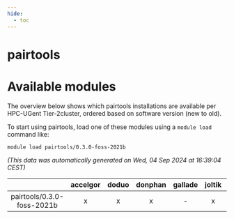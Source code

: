 ```yaml
---
hide:
  - toc
---
```


pairtools
=========

# Available modules


The overview below shows which pairtools installations are available per HPC-UGent Tier-2cluster, ordered based on software version (new to old).

To start using pairtools, load one of these modules using a `module load` command like:

```shell
module load pairtools/0.3.0-foss-2021b
```

*(This data was automatically generated on Wed, 04 Sep 2024 at 16:39:04 CEST)*  

| |accelgor|doduo|donphan|gallade|joltik|shinx|skitty|
| :---: | :---: | :---: | :---: | :---: | :---: | :---: | :---: |
|pairtools/0.3.0-foss-2021b|x|x|x|-|x|-|x|
